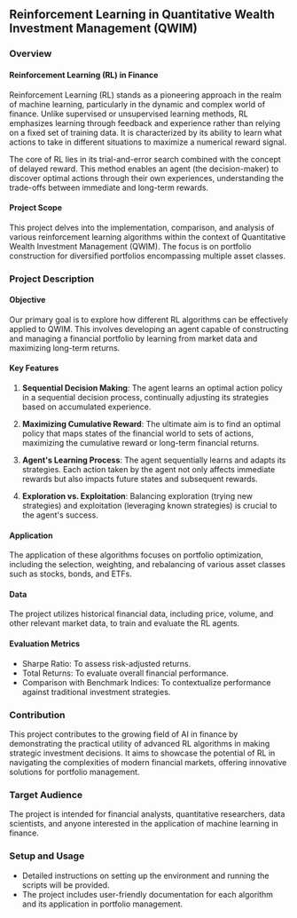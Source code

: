 ## Reinforcement Learning in Quantitative Wealth Investment Management (QWIM)

### Overview

#### Reinforcement Learning (RL) in Finance
Reinforcement Learning (RL) stands as a pioneering approach in the realm of machine learning, particularly in the dynamic and complex world of finance. Unlike supervised or unsupervised learning methods, RL emphasizes learning through feedback and experience rather than relying on a fixed set of training data. It is characterized by its ability to learn what actions to take in different situations to maximize a numerical reward signal.

The core of RL lies in its trial-and-error search combined with the concept of delayed reward. This method enables an agent (the decision-maker) to discover optimal actions through their own experiences, understanding the trade-offs between immediate and long-term rewards.

#### Project Scope
This project delves into the implementation, comparison, and analysis of various reinforcement learning algorithms within the context of Quantitative Wealth Investment Management (QWIM). The focus is on portfolio construction for diversified portfolios encompassing multiple asset classes. 

### Project Description

#### Objective
Our primary goal is to explore how different RL algorithms can be effectively applied to QWIM. This involves developing an agent capable of constructing and managing a financial portfolio by learning from market data and maximizing long-term returns.

#### Key Features
1. **Sequential Decision Making**: The agent learns an optimal action policy in a sequential decision process, continually adjusting its strategies based on accumulated experience.
   
2. **Maximizing Cumulative Reward**: The ultimate aim is to find an optimal policy that maps states of the financial world to sets of actions, maximizing the cumulative reward or long-term financial returns.

3. **Agent's Learning Process**: The agent sequentially learns and adapts its strategies. Each action taken by the agent not only affects immediate rewards but also impacts future states and subsequent rewards.

4. **Exploration vs. Exploitation**: Balancing exploration (trying new strategies) and exploitation (leveraging known strategies) is crucial to the agent's success.

#### Application
The application of these algorithms focuses on portfolio optimization, including the selection, weighting, and rebalancing of various asset classes such as stocks, bonds, and ETFs.

#### Data
The project utilizes historical financial data, including price, volume, and other relevant market data, to train and evaluate the RL agents.

#### Evaluation Metrics
- Sharpe Ratio: To assess risk-adjusted returns.
- Total Returns: To evaluate overall financial performance.
- Comparison with Benchmark Indices: To contextualize performance against traditional investment strategies.

### Contribution
This project contributes to the growing field of AI in finance by demonstrating the practical utility of advanced RL algorithms in making strategic investment decisions. It aims to showcase the potential of RL in navigating the complexities of modern financial markets, offering innovative solutions for portfolio management.

### Target Audience
The project is intended for financial analysts, quantitative researchers, data scientists, and anyone interested in the application of machine learning in finance.

### Setup and Usage
- Detailed instructions on setting up the environment and running the scripts will be provided.
- The project includes user-friendly documentation for each algorithm and its application in portfolio management.
